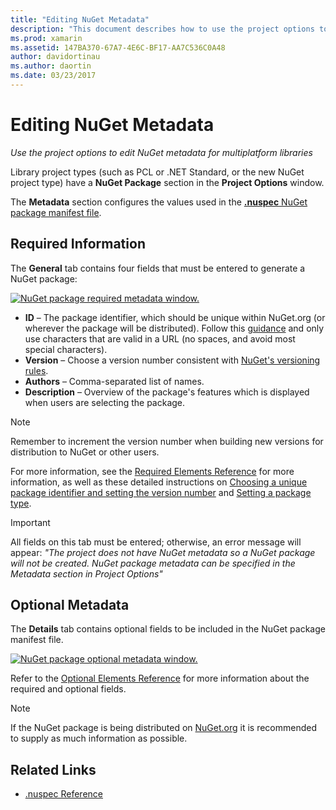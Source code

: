 ```yaml
---
title: "Editing NuGet Metadata"
description: "This document describes how to use the project options to edit NuGet metadata for multiplatform libraries. It discusses both required and optional metadata."
ms.prod: xamarin
ms.assetid: 147BA370-67A7-4E6C-BF17-AA7C536C0A48
author: davidortinau
ms.author: daortin
ms.date: 03/23/2017
---
```


# Editing NuGet Metadata

_Use the project options to edit NuGet metadata for multiplatform libraries_

Library project types (such as PCL or .NET Standard, or the new NuGet project type) have a
**NuGet Package** section in the **Project Options** window.

The **Metadata** section configures the values used in the
[**.nuspec** NuGet package manifest file](/nuget/create-packages/creating-a-package#the-role-and-structure-of-the-nuspec-file).

## Required Information

The **General** tab contains four fields that must be entered to generate a NuGet package:

[![NuGet package required metadata window.](metadata-images/metadata-general-sml.png)](metadata-images/metadata-general.png#lightbox)

- **ID** – The package identifier, which should be unique within NuGet.org (or wherever the package will be distributed). Follow this [guidance](/nuget/create-packages/creating-a-package#choosing-a-unique-package-identifier-and-setting-the-version-number) and only use characters that are valid in a URL (no spaces, and avoid most special characters).
- **Version** – Choose a version number consistent with [NuGet's versioning rules](/nuget/create-packages/dependency-versions).
- **Authors** – Comma-separated list of names.
- **Description** – Overview of the package's features which is displayed when users are selecting the package.

> [!NOTE]
> Remember to increment the version number when building new versions for distribution to NuGet or other users.

For more information, see the [Required Elements Reference](/nuget/schema/nuspec#required-metadata-elements)
for more information, as well as these detailed instructions on [Choosing a unique package identifier and setting the version number](/nuget/create-packages/creating-a-package#choosing-a-unique-package-identifier-and-setting-the-version-number) and
[Setting a package type](/nuget/create-packages/creating-a-package#setting-a-package-type).

> [!IMPORTANT]
> All fields on this tab must be entered; otherwise, an error message will appear:
> _"The project does not have NuGet metadata so a NuGet package will not be created.
> NuGet package metadata can be specified in the Metadata section in Project Options"_

## Optional Metadata

The **Details** tab contains optional fields to be included in the NuGet package manifest file.

[![NuGet package optional metadata window.](metadata-images/metadata-detail-sml.png)](metadata-images/metadata-detail.png#lightbox)

Refer to the [Optional Elements Reference](/nuget/schema/nuspec#optional-metadata-elements)
for more information about the required and optional fields.

> [!NOTE]
> If the NuGet package is being distributed on [NuGet.org](https://www.nuget.org) it is recommended to supply as much information as possible.

## Related Links

- [.nuspec Reference](/nuget/schema/nuspec#general-form-and-schema)